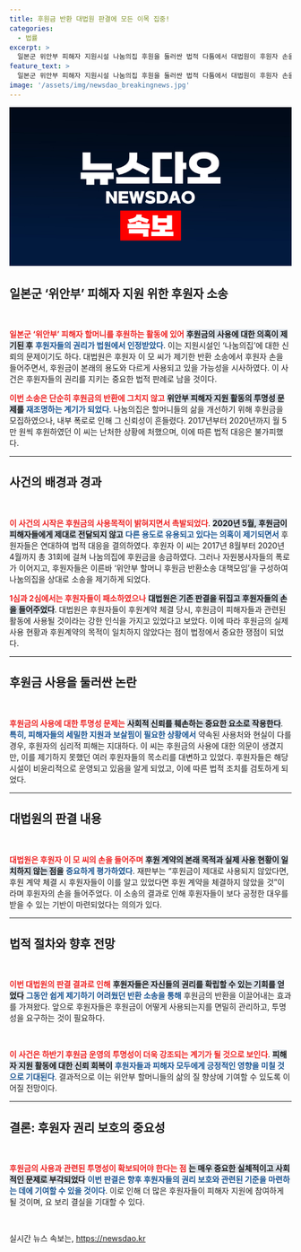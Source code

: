 ```yaml
---
title: 후원금 반환 대법원 판결에 모든 이목 집중!
categories:
  - 법률
excerpt: >
  일본군 위안부 피해자 지원시설 나눔의집 후원을 둘러싼 법적 다툼에서 대법원이 후원자 손을 들어주며, 반환 소송이 성립했습니다. 후원금 사용 논란이 계속되는 가운데, 마침내 한 후원자가 자신의 권리를 찾게 되었습니다. 클릭해 자세한 내용을 확인하세요!
feature_text: >
  일본군 위안부 피해자 지원시설 나눔의집 후원을 둘러싼 법적 다툼에서 대법원이 후원자 손을 들어주며, 반환 소송이 성립했습니다. 후원금 사용 논란이 계속되는 가운데, 마침내 한 후원자가 자신의 권리를 찾게 되었습니다. 클릭해 자세한 내용을 확인하세요!
image: '/assets/img/newsdao_breakingnews.jpg'
---
```


<p><img src="/assets/img/newsdao_breakingnews.jpg" alt="koreaapp 속보" /></p>

<h2 data-ke-size="size26">일본군 ‘위안부’ 피해자 지원 위한 후원자 소송</h2>

<p data-ke-size="size16">&nbsp;</p>

<p><b><span style="color: #ee2323;">일본군 ‘위안부’ 피해자 할머니를 후원하는 활동에 있어</span></b> <b><span style="background-color: #21538527;">후원금의 사용에 대한 의혹이 제기된 후</span></b> <b><span style="color: #1a5490;">후원자들의 권리가 법원에서 인정받았다</span></b>. 이는 지원시설인 ‘나눔의집’에 대한 신뢰의 문제이기도 하다. 대법원은 후원자 이 모 씨가 제기한 반환 소송에서 후원자 손을 들어주면서, 후원금이 본래의 용도와 다르게 사용되고 있을 가능성을 시사하였다. 이 사건은 후원자들의 권리를 지키는 중요한 법적 판례로 남을 것이다. </p>

<p><b><span style="color: #ee2323;">이번 소송은 단순히 후원금의 반환에 그치지 않고</span></b> <b><span style="background-color: #21538527;">위안부 피해자 지원 활동의 투명성 문제를</span></b> <b><span style="color: #1a5490;">재조명하는 계기가 되었다</span></b>. 나눔의집은 할머니들의 삶을 개선하기 위해 후원금을 모집하였으나, 내부 폭로로 인해 그 신뢰성이 흔들렸다. 2017년부터 2020년까지 월 5만 원씩 후원하였던 이 씨는 난처한 상황에 처했으며, 이에 따른 법적 대응은 불가피했다.</p>

<hr>

<h2 data-ke-size="size26">사건의 배경과 경과</h2>

<p data-ke-size="size16">&nbsp;</p>

<p><b><span style="color: #ee2323;">이 사건의 시작은 후원금의 사용목적이 밝혀지면서 촉발되었다</span></b>. <b><span style="background-color: #21538527;">2020년 5월, 후원금이 피해자들에게 제대로 전달되지 않고</span></b> <b><span style="color: #1a5490;">다른 용도로 유용되고 있다는 의혹이 제기되면서</span></b> 후원자들은 연대하여 법적 대응을 결의하였다. 후원자 이 씨는 2017년 8월부터 2020년 4월까지 총 31회에 걸쳐 나눔의집에 후원금을 송금하였다. 그러나 자원봉사자들의 폭로가 이어지고, 후원자들은 이른바 ‘위안부 할머니 후원금 반환소송 대책모임’을 구성하여 나눔의집을 상대로 소송을 제기하게 되었다.</p>

<p><b><span style="color: #ee2323;">1심과 2심에서는 후원자들이 패소하였으나</span></b> <b><span style="background-color: #21538527;">대법원은 기존 판결을 뒤집고 후원자들의 손을 들어주었다</span></b>. 대법원은 후원자들이 후원계약 체결 당시, 후원금이 피해자들과 관련된 활동에 사용될 것이라는 강한 인식을 가지고 있었다고 보았다. 이에 따라 후원금의 실제 사용 현황과 후원계약의 목적이 일치하지 않았다는 점이 법정에서 중요한 쟁점이 되었다.</p>

<hr>

<h2 data-ke-size="size26">후원금 사용을 둘러싼 논란</h2>

<p data-ke-size="size16">&nbsp;</p>

<p><b><span style="color: #ee2323;">후원금의 사용에 대한 투명성 문제는</span></b> <b><span style="background-color: #21538527;">사회적 신뢰를 훼손하는 중요한 요소로 작용한다</span></b>. <b><span style="color: #1a5490;">특히, 피해자들의 세밀한 지원과 보살핌이 필요한 상황에서</span></b> 약속된 사용처와 현실이 다를 경우, 후원자의 심리적 피해는 지대하다. 이 씨는 후원금의 사용에 대한 의문이 생겼지만, 이를 제기하지 못했던 여러 후원자들의 목소리를 대변하고 있었다. 후원자들은 해당 시설이 비윤리적으로 운영되고 있음을 알게 되었고, 이에 따른 법적 조치를 검토하게 되었다.</p>

<hr>

<h2 data-ke-size="size26">대법원의 판결 내용</h2>

<p data-ke-size="size16">&nbsp;</p>

<p><b><span style="color: #ee2323;">대법원은 후원자 이 모 씨의 손을 들어주며</span></b> <b><span style="background-color: #21538527;">후원 계약의 본래 목적과 실제 사용 현황이 일치하지 않는 점을</span></b> <b><span style="color: #1a5490;">중요하게 평가하였다</span></b>. 재판부는 “후원금이 제대로 사용되지 않았다면, 후원 계약 체결 시 후원자들이 이를 알고 있었다면 후원 계약을 체결하지 않았을 것”이라며 후원자의 손을 들어주었다. 이 소송의 결과로 인해 후원자들이 보다 공정한 대우를 받을 수 있는 기반이 마련되었다는 의의가 있다.</p>

<hr>

<h2 data-ke-size="size26">법적 절차와 향후 전망</h2>

<p data-ke-size="size16">&nbsp;</p>

<p><b><span style="color: #ee2323;">이번 대법원의 판결 결과로 인해</span></b> <b><span style="background-color: #21538527;">후원자들은 자신들의 권리를 확립할 수 있는 기회를 얻었다</span></b> <b><span style="color: #1a5490;">그동안 쉽게 제기하기 어려웠던 반환 소송을 통해</span></b> 후원금의 반환을 이끌어내는 효과를 가져왔다. 앞으로 후원자들은 후원금이 어떻게 사용되는지를 면밀히 관리하고, 투명성을 요구하는 것이 필요하다. </p>

<p data-ke-size="size16">&nbsp;</p>

<p><b><span style="color: #ee2323;">이 사건은 하반기 후원금 운영의 투명성이 더욱 강조되는 계기가 될 것으로 보인다</span></b>. <b><span style="background-color: #21538527;">피해자 지원 활동에 대한 신뢰 회복이</span></b> <b><span style="color: #1a5490;">후원자들과 피해자 모두에게 긍정적인 영향을 미칠 것으로 기대된다</span></b>. 결과적으로 이는 위안부 할머니들의 삶의 질 향상에 기여할 수 있도록 이어질 전망이다.</p>

<hr>

<h2 data-ke-size="size26">결론: 후원자 권리 보호의 중요성</h2>

<p data-ke-size="size16">&nbsp;</p>

<p><b><span style="color: #ee2323;">후원금의 사용과 관련된 투명성이 확보되어야 한다는 점</span></b> <b><span style="background-color: #21538527;">는 매우 중요한 실체적이고 사회적인 문제로 부각되었다</span></b> <b><span style="color: #1a5490;">이번 판결은 향후 후원자들의 권리 보호와 관련된 기준을 마련하는 데에 기여할 수 있을 것이다</span></b>. 이로 인해 더 많은 후원자들이 피해자 지원에 참여하게 될 것이며, 요 보리 결실을 기대할 수 있다. </p>

<p data-ke-size="size16">&nbsp;</p>
실시간 뉴스 속보는, <a href="https://newsdao.kr" rel="dofollow">https://newsdao.kr</a>


